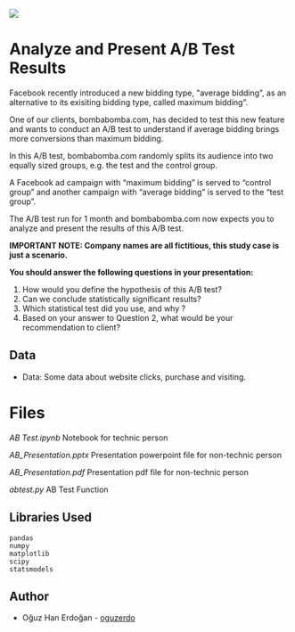 
![](https://www.oguzerdogan.com/wp-content/uploads/2020/11/a-b-testing.jpg)



# Analyze and Present A/B Test Results

Facebook recently introduced a new bidding type, "average bidding”, as an alternative to its exisiting bidding type, called maximum bidding”.

One of our clients, bombabomba.com, has decided to test this new feature and wants to conduct an A/B test to understand if average bidding brings more conversions than maximum bidding.

In this A/B test, bombabomba.com randomly splits its audience into two equally sized groups, e.g. the test and the control group.

A Facebook ad campaign with “maximum bidding” is served to “control group” and another campaign with “average bidding” is served to the “test group”.

The A/B test run for 1 month and bombabomba.com now expects you to analyze and present the results of this A/B test.

**IMPORTANT NOTE: Company names are all fictitious, this study case is just a scenario.**

**You should answer the following questions in your presentation:**

1. How would you define the hypothesis of this A/B test?
2. Can we conclude statistically significant results?
3. Which statistical test did you use, and why ?
4. Based on your answer to Question 2, what would be your recommendation to client?

## Data

- Data: Some data about website clicks, purchase and visiting.

# Files

*AB Test.ipynb* 	Notebook for technic person

*AB_Presentation.pptx* 	Presentation powerpoint file for non-technic person

*AB_Presentation.pdf*	Presentation pdf file for non-technic person

*abtest.py* AB Test Function

## Libraries Used

```
pandas
numpy
matplotlib
scipy
statsmodels
```

## Author

- Oğuz Han Erdoğan - [oguzerdo](https://github.com/oguzerdo)

